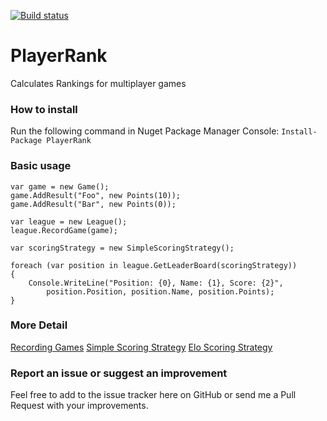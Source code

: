 [![Build status](https://ci.appveyor.com/api/projects/status/ilqrc64go61cilog/branch/master?svg=true)](https://ci.appveyor.com/project/TheEadie/playerrank/branch/master)

# PlayerRank
Calculates Rankings for multiplayer games

### How to install

Run the following command in Nuget Package Manager Console: `Install-Package PlayerRank`

### Basic usage

```
var game = new Game();
game.AddResult("Foo", new Points(10));
game.AddResult("Bar", new Points(0));

var league = new League();
league.RecordGame(game);

var scoringStrategy = new SimpleScoringStrategy();

foreach (var position in league.GetLeaderBoard(scoringStrategy))
{
    Console.WriteLine("Position: {0}, Name: {1}, Score: {2}",
        position.Position, position.Name, position.Points);
}
```

### More Detail

[Recording Games](Docs/RecordingAGame.md)
[Simple Scoring Strategy](Docs/SimpleStrategy.md)
[Elo Scoring Strategy](Docs/EloStrategy.md)

### Report an issue or suggest an improvement

Feel free to add to the issue tracker here on GitHub or send me a Pull Request with your improvements.
